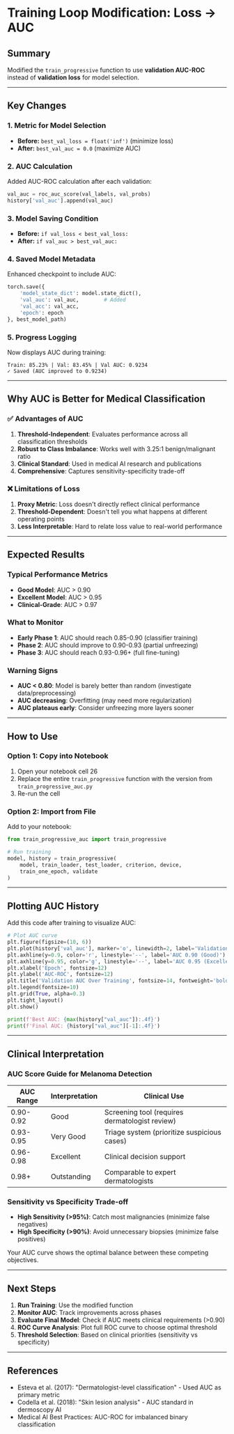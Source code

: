 # Training Loop Modification: Loss → AUC

## Summary
Modified the `train_progressive` function to use **validation AUC-ROC** instead of **validation loss** for model selection.

---

## Key Changes

### 1. **Metric for Model Selection**
- **Before:** `best_val_loss = float('inf')` (minimize loss)
- **After:** `best_val_auc = 0.0` (maximize AUC)

### 2. **AUC Calculation**
Added AUC-ROC calculation after each validation:
```python
val_auc = roc_auc_score(val_labels, val_probs)
history['val_auc'].append(val_auc)
```

### 3. **Model Saving Condition**
- **Before:** `if val_loss < best_val_loss:`
- **After:** `if val_auc > best_val_auc:`

### 4. **Saved Model Metadata**
Enhanced checkpoint to include AUC:
```python
torch.save({
    'model_state_dict': model.state_dict(),
    'val_auc': val_auc,        # Added
    'val_acc': val_acc,
    'epoch': epoch
}, best_model_path)
```

### 5. **Progress Logging**
Now displays AUC during training:
```
Train: 85.23% | Val: 83.45% | Val AUC: 0.9234
✓ Saved (AUC improved to 0.9234)
```

---

## Why AUC is Better for Medical Classification

### ✅ **Advantages of AUC**
1. **Threshold-Independent**: Evaluates performance across all classification thresholds
2. **Robust to Class Imbalance**: Works well with 3.25:1 benign/malignant ratio
3. **Clinical Standard**: Used in medical AI research and publications
4. **Comprehensive**: Captures sensitivity-specificity trade-off

### ❌ **Limitations of Loss**
1. **Proxy Metric**: Loss doesn't directly reflect clinical performance
2. **Threshold-Dependent**: Doesn't tell you what happens at different operating points
3. **Less Interpretable**: Hard to relate loss value to real-world performance

---

## Expected Results

### Typical Performance Metrics
- **Good Model**: AUC > 0.90
- **Excellent Model**: AUC > 0.95
- **Clinical-Grade**: AUC > 0.97

### What to Monitor
- **Early Phase 1**: AUC should reach 0.85-0.90 (classifier training)
- **Phase 2**: AUC should improve to 0.90-0.93 (partial unfreezing)
- **Phase 3**: AUC should reach 0.93-0.96+ (full fine-tuning)

### Warning Signs
- **AUC < 0.80**: Model is barely better than random (investigate data/preprocessing)
- **AUC decreasing**: Overfitting (may need more regularization)
- **AUC plateaus early**: Consider unfreezing more layers sooner

---

## How to Use

### Option 1: Copy into Notebook
1. Open your notebook cell 26
2. Replace the entire `train_progressive` function with the version from `train_progressive_auc.py`
3. Re-run the cell

### Option 2: Import from File
Add to your notebook:
```python
from train_progressive_auc import train_progressive

# Run training
model, history = train_progressive(
    model, train_loader, test_loader, criterion, device,
    train_one_epoch, validate
)
```

---

## Plotting AUC History

Add this code after training to visualize AUC:

```python
# Plot AUC curve
plt.figure(figsize=(10, 6))
plt.plot(history['val_auc'], marker='o', linewidth=2, label='Validation AUC')
plt.axhline(y=0.9, color='r', linestyle='--', label='AUC 0.90 (Good)')
plt.axhline(y=0.95, color='g', linestyle='--', label='AUC 0.95 (Excellent)')
plt.xlabel('Epoch', fontsize=12)
plt.ylabel('AUC-ROC', fontsize=12)
plt.title('Validation AUC Over Training', fontsize=14, fontweight='bold')
plt.legend(fontsize=10)
plt.grid(True, alpha=0.3)
plt.tight_layout()
plt.show()

print(f'Best AUC: {max(history["val_auc"]):.4f}')
print(f'Final AUC: {history["val_auc"][-1]:.4f}')
```

---

## Clinical Interpretation

### AUC Score Guide for Melanoma Detection

| AUC Range | Interpretation | Clinical Use |
|-----------|----------------|--------------|
| 0.90-0.92 | Good | Screening tool (requires dermatologist review) |
| 0.93-0.95 | Very Good | Triage system (prioritize suspicious cases) |
| 0.96-0.98 | Excellent | Clinical decision support |
| 0.98+ | Outstanding | Comparable to expert dermatologists |

### Sensitivity vs Specificity Trade-off
- **High Sensitivity (>95%)**: Catch most malignancies (minimize false negatives)
- **High Specificity (>90%)**: Avoid unnecessary biopsies (minimize false positives)

Your AUC curve shows the optimal balance between these competing objectives.

---

## Next Steps

1. **Run Training**: Use the modified function
2. **Monitor AUC**: Track improvements across phases
3. **Evaluate Final Model**: Check if AUC meets clinical requirements (>0.90)
4. **ROC Curve Analysis**: Plot full ROC curve to choose optimal threshold
5. **Threshold Selection**: Based on clinical priorities (sensitivity vs specificity)

---

## References
- Esteva et al. (2017): "Dermatologist-level classification" - Used AUC as primary metric
- Codella et al. (2018): "Skin lesion analysis" - AUC standard in dermoscopy AI
- Medical AI Best Practices: AUC-ROC for imbalanced binary classification
